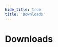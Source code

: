 ```yaml
---
hide_title: true
title: 'Downloads'
---
```


<!-- import React from "react";
import Layout from "@theme/Layout";

export default function Downloads() {
    return (
        <Layout title="Downloads">
        </Layout>
    );
} -->

# Downloads

<download-page></download-page>
